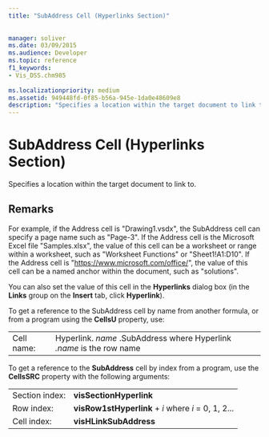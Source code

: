 ```yaml
---
title: "SubAddress Cell (Hyperlinks Section)"
 
 
manager: soliver
ms.date: 03/09/2015
ms.audience: Developer
ms.topic: reference
f1_keywords:
- Vis_DSS.chm985
 
ms.localizationpriority: medium
ms.assetid: 949448fd-0f85-b56a-945e-1da0e48609e8
description: "Specifies a location within the target document to link to."
---
```


# SubAddress Cell (Hyperlinks Section)

Specifies a location within the target document to link to.
  
## Remarks

For example, if the Address cell is "Drawing1.vsdx", the SubAddress cell can specify a page name such as "Page-3". If the Address cell is the Microsoft Excel file "Samples.xlsx", the value of this cell can be a worksheet or range within a worksheet, such as "Worksheet Functions" or "Sheet1!A1:D10". If the Address cell is "https://www.microsoft.com/office/", the value of this cell can be a named anchor within the document, such as "solutions".
  
You can also set the value of this cell in the **Hyperlinks** dialog box (in the **Links** group on the **Insert** tab, click **Hyperlink**).
  
To get a reference to the SubAddress cell by name from another formula, or from a program using the **CellsU** property, use: 
  
|||
|:-----|:-----|
| Cell name:  <br/> | Hyperlink.  *name*  .SubAddress where Hyperlink  *.name*  is the row name  <br/> |
   
To get a reference to the **SubAddress** cell by index from a program, use the **CellsSRC** property with the following arguments: 
  
|||
|:-----|:-----|
| Section index:  <br/> |**visSectionHyperlink** <br/> |
| Row index:  <br/> |**visRow1stHyperlink** +  *i*  where  *i*  = 0, 1, 2... |
| Cell index:  <br/> |**visHLinkSubAddress** <br/> |
   


